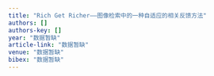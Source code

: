 ```yaml
---
title: "Rich Get Richer——图像检索中的一种自适应的相关反馈方法"
authors: []
authors-key: []
year: "数据暂缺"
article-link: "数据暂缺"
venue: "数据暂缺"
bibex: "数据暂缺"
---
```

